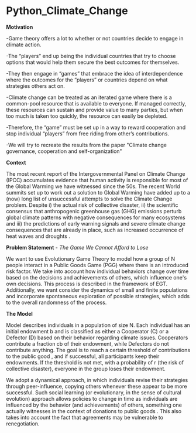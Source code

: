# Python_Climate_Change
**Motivation**

-Game theory offers a lot to whether or not countries decide to engage in 
climate action.

-The “players” end up being the individual countries that try to choose options that would help them secure the best outcomes for themselves.

-They then engage in “games” that embrace the idea of interdependence where the outcomes for the “players” or countries depend on what strategies others act on.

-Climate change can be treated as an iterated game where there is a common-pool resource that is available to everyone. If managed correctly, these resources can sustain and provide value to many parties, but when too much is taken too quickly, the resource can easily be depleted.

-Therefore, the “game” must be set up in a way to reward cooperation and stop individual “players” from free riding from other’s contributions.

-We will try to recreate the results from the paper  "Climate change governance, cooperation and self-organization"


**Context**

The most recent report of the Intergovernmental Panel on Climate Change (IPCC) accumulates evidence that human activity is responsible for most of the Global Warming we have witnessed since the 50s. The recent World summits set up to work out a solution to Global Warming have added up to a (now) long list of unsuccessful attempts to solve the Climate Change problem. Despite  i) the actual risk of collective disaster, ii) the scientific consensus that anthropogenic greenhouse gas (GHG) emissions perturb global climate patterns with negative consequences for many ecosystems and iii) the predictions of early warning signals and severe climate change consequences that are already in place, such as increased occurrence of heat waves and droughts .


**Problem Statement** - *The Game We Cannot Afford to Lose*

We want to use Evolutionary Game Theory to model how a group of N people interact in a Public Goods Game (PGG) where there is an introduced risk factor. We take into account how individual behaviors change over time based on the decisions and achievements of others, which influence one's own decisions. This process is described in the framework of EGT. 
Additionally, we want consider the dynamics of small and finite populations and incorporate spontaneous exploration of possible strategies, which adds to the overall randomness of the process. 


**The Model**

Model describes individuals in a population of size N. Each individual has an initial endowment b and is classified as either a Cooperator (C) or a Defector (D) based on their behavior regarding climate issues. Cooperators contribute a fraction cb of their endowment, while Defectors do not contribute anything. The goal is to reach a certain threshold of contributions to the public good             , and if successful, all participants keep their endowments. If the threshold is not met, with a probability of r (the risk of collective disaster), everyone in the group loses their endowment.

  We adopt a dynamical approach, in which individuals revise their strategies through peer-influence, copying others whenever these appear to be more successful. Such social learning (or evolutionary, in the sense of cultural evolution) approach allows policies to change in time as individuals are influenced by the behavior (and achievements) of others, something one actually witnesses in the context of donations to public goods . This also takes into account the fact that agreements may be vulnerable to renegotiation.

